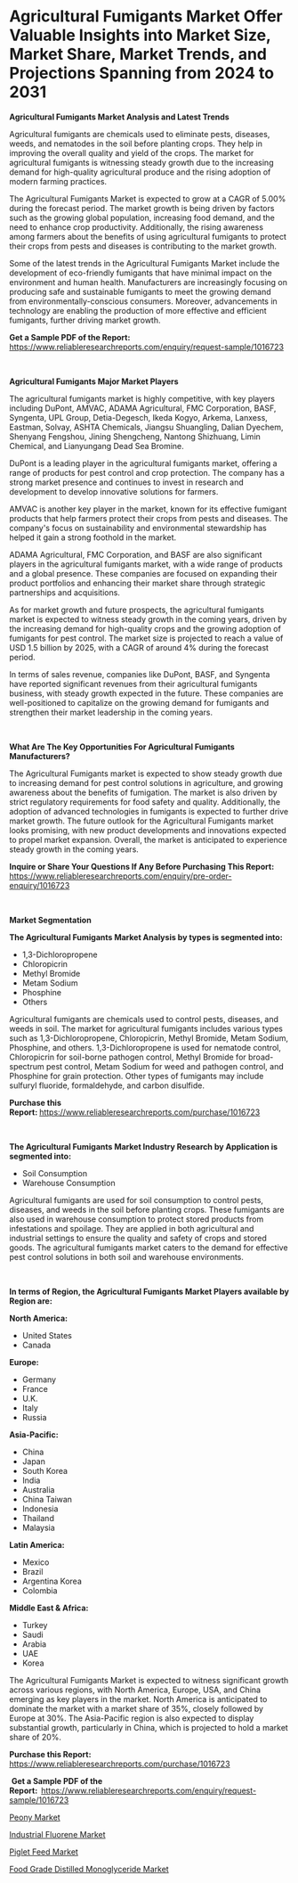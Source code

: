 <p><h1>Agricultural Fumigants Market Offer Valuable Insights into Market Size, Market Share, Market Trends, and Projections Spanning from 2024 to 2031</h1></p><p><strong>Agricultural Fumigants Market Analysis and Latest Trends</strong></p>
<p><p>Agricultural fumigants are chemicals used to eliminate pests, diseases, weeds, and nematodes in the soil before planting crops. They help in improving the overall quality and yield of the crops. The market for agricultural fumigants is witnessing steady growth due to the increasing demand for high-quality agricultural produce and the rising adoption of modern farming practices.</p><p>The Agricultural Fumigants Market is expected to grow at a CAGR of 5.00% during the forecast period. The market growth is being driven by factors such as the growing global population, increasing food demand, and the need to enhance crop productivity. Additionally, the rising awareness among farmers about the benefits of using agricultural fumigants to protect their crops from pests and diseases is contributing to the market growth.</p><p>Some of the latest trends in the Agricultural Fumigants Market include the development of eco-friendly fumigants that have minimal impact on the environment and human health. Manufacturers are increasingly focusing on producing safe and sustainable fumigants to meet the growing demand from environmentally-conscious consumers. Moreover, advancements in technology are enabling the production of more effective and efficient fumigants, further driving market growth.</p></p>
<p><strong>Get a Sample PDF of the Report:&nbsp;</strong> <a href="https://www.reliableresearchreports.com/enquiry/request-sample/1016723">https://www.reliableresearchreports.com/enquiry/request-sample/1016723</a></p>
<p>&nbsp;</p>
<p><strong>Agricultural Fumigants Major Market Players</strong></p>
<p><p>The agricultural fumigants market is highly competitive, with key players including DuPont, AMVAC, ADAMA Agricultural, FMC Corporation, BASF, Syngenta, UPL Group, Detia-Degesch, Ikeda Kogyo, Arkema, Lanxess, Eastman, Solvay, ASHTA Chemicals, Jiangsu Shuangling, Dalian Dyechem, Shenyang Fengshou, Jining Shengcheng, Nantong Shizhuang, Limin Chemical, and Lianyungang Dead Sea Bromine.</p><p>DuPont is a leading player in the agricultural fumigants market, offering a range of products for pest control and crop protection. The company has a strong market presence and continues to invest in research and development to develop innovative solutions for farmers.</p><p>AMVAC is another key player in the market, known for its effective fumigant products that help farmers protect their crops from pests and diseases. The company's focus on sustainability and environmental stewardship has helped it gain a strong foothold in the market.</p><p>ADAMA Agricultural, FMC Corporation, and BASF are also significant players in the agricultural fumigants market, with a wide range of products and a global presence. These companies are focused on expanding their product portfolios and enhancing their market share through strategic partnerships and acquisitions.</p><p>As for market growth and future prospects, the agricultural fumigants market is expected to witness steady growth in the coming years, driven by the increasing demand for high-quality crops and the growing adoption of fumigants for pest control. The market size is projected to reach a value of USD 1.5 billion by 2025, with a CAGR of around 4% during the forecast period.</p><p>In terms of sales revenue, companies like DuPont, BASF, and Syngenta have reported significant revenues from their agricultural fumigants business, with steady growth expected in the future. These companies are well-positioned to capitalize on the growing demand for fumigants and strengthen their market leadership in the coming years.</p></p>
<p>&nbsp;</p>
<p><strong>What Are The Key Opportunities For Agricultural Fumigants Manufacturers?</strong></p>
<p><p>The Agricultural Fumigants market is expected to show steady growth due to increasing demand for pest control solutions in agriculture, and growing awareness about the benefits of fumigation. The market is also driven by strict regulatory requirements for food safety and quality. Additionally, the adoption of advanced technologies in fumigants is expected to further drive market growth. The future outlook for the Agricultural Fumigants market looks promising, with new product developments and innovations expected to propel market expansion. Overall, the market is anticipated to experience steady growth in the coming years.</p></p>
<p><strong>Inquire or Share Your Questions If Any Before Purchasing This Report:</strong> <a href="https://www.reliableresearchreports.com/enquiry/pre-order-enquiry/1016723">https://www.reliableresearchreports.com/enquiry/pre-order-enquiry/1016723</a></p>
<p>&nbsp;</p>
<p><strong>Market Segmentation</strong></p>
<p><strong>The Agricultural Fumigants Market Analysis by types is segmented into:</strong></p>
<p><ul><li>1,3-Dichloropropene</li><li>Chloropicrin</li><li>Methyl Bromide</li><li>Metam Sodium</li><li>Phosphine</li><li>Others</li></ul></p>
<p><p>Agricultural fumigants are chemicals used to control pests, diseases, and weeds in soil. The market for agricultural fumigants includes various types such as 1,3-Dichloropropene, Chloropicrin, Methyl Bromide, Metam Sodium, Phosphine, and others. 1,3-Dichloropropene is used for nematode control, Chloropicrin for soil-borne pathogen control, Methyl Bromide for broad-spectrum pest control, Metam Sodium for weed and pathogen control, and Phosphine for grain protection. Other types of fumigants may include sulfuryl fluoride, formaldehyde, and carbon disulfide.</p></p>
<p><strong>Purchase this Report:&nbsp;</strong><a href="https://www.reliableresearchreports.com/purchase/1016723">https://www.reliableresearchreports.com/purchase/1016723</a></p>
<p>&nbsp;</p>
<p><strong>The Agricultural Fumigants Market Industry Research by Application is segmented into:</strong></p>
<p><ul><li>Soil Consumption</li><li>Warehouse Consumption</li></ul></p>
<p><p>Agricultural fumigants are used for soil consumption to control pests, diseases, and weeds in the soil before planting crops. These fumigants are also used in warehouse consumption to protect stored products from infestations and spoilage. They are applied in both agricultural and industrial settings to ensure the quality and safety of crops and stored goods. The agricultural fumigants market caters to the demand for effective pest control solutions in both soil and warehouse environments.</p></p>
<p>&nbsp;</p>
<p><strong>In terms of Region, the Agricultural Fumigants Market Players available by Region are:</strong></p>
<p>
    <p> <strong> North America: </strong>
        <ul>
            <li>United States</li>
            <li>Canada</li>
        </ul>
        </p> 
    <p> <strong> Europe: </strong>
        <ul>
            <li>Germany</li>
            <li>France</li>
            <li>U.K.</li>
            <li>Italy</li>
            <li>Russia</li>
        </ul>
        </p> 
    <p> <strong> Asia-Pacific: </strong>
        <ul>
            <li>China</li>
            <li>Japan</li>
            <li>South Korea</li>
            <li>India</li>
            <li>Australia</li>
            <li>China Taiwan</li>
            <li>Indonesia</li>
            <li>Thailand</li>
            <li>Malaysia</li>
        </ul>
        </p> 
    <p> <strong> Latin America: </strong>
        <ul>
            <li>Mexico</li>
            <li>Brazil</li>
            <li>Argentina Korea</li>
            <li>Colombia</li>
        </ul>
        </p> 
    <p> <strong> Middle East & Africa: </strong>
        <ul>
            <li>Turkey</li>
            <li>Saudi</li>
            <li>Arabia</li>
            <li>UAE</li>
            <li>Korea</li>
        </ul>
    </p>
    </p>
<p><p>The Agricultural Fumigants Market is expected to witness significant growth across various regions, with North America, Europe, USA, and China emerging as key players in the market. North America is anticipated to dominate the market with a market share of 35%, closely followed by Europe at 30%. The Asia-Pacific region is also expected to display substantial growth, particularly in China, which is projected to hold a market share of 20%.</p></p>
<p><strong>Purchase this Report: </strong><a href="https://www.reliableresearchreports.com/purchase/1016723">https://www.reliableresearchreports.com/purchase/1016723</a></p>
<p>&nbsp;<strong>Get a Sample PDF of the Report:&nbsp;&nbsp;</strong><a href="https://www.reliableresearchreports.com/enquiry/request-sample/1016723">https://www.reliableresearchreports.com/enquiry/request-sample/1016723</a></p>
<p><strong></strong></p>
<p><p><a href="https://github.com/brenzgnarento/Market-Research-Report-List-1/blob/main/peony-market.md">Peony Market</a></p><p><a href="https://issuu.com/reportprime-2/docs/industrial-fluorene-market-size-2030.pptx">Industrial Fluorene Market</a></p><p><a href="https://github.com/jerrycopelandthomaswsqd8q/Market-Research-Report-List-1/blob/main/piglet-feed-market.md">Piglet Feed Market</a></p><p><a href="https://issuu.com/reportprime-2/docs/food-grade-distilled-monoglyceride-market-size-203">Food Grade Distilled Monoglyceride Market</a></p></p>